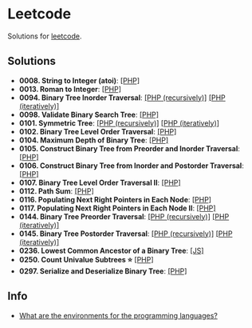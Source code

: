 # Leetcode

Solutions for [leetcode](https://leetcode.com/).

## Solutions

- **0008. String to Integer (atoi)**: [[PHP]](./php/src/0008_string_to_integer_(atoi).php)
- **0013. Roman to Integer**: [[PHP]](./php/src/0013_roman_to_integer.php)
- **0094. Binary Tree Inorder Traversal**: [[PHP (recursively)]](./php/src/0094_binary_tree_inorder_traversal_recursively.php) [[PHP (iteratively)]](./php/src/0094_binary_tree_inorder_traversal_iteratively.php)
- **0098. Validate Binary Search Tree**: [[PHP]](./php/src/0098_validate_binary_search_tree.php)
- **0101. Symmetric Tree**: [[PHP (recursively)]](./php/src/0101_symmetric_tree_recursively.php) [[PHP (iteratively)]](./php/src/0101_symmetric_tree_iteratively.php)
- **0102. Binary Tree Level Order Traversal**: [[PHP]](./php/src/0102_binary_tree_level_order_traversal.php)
- **0104. Maximum Depth of Binary Tree**: [[PHP]](./php/src/0104_maximum_depth_of_binary_tree.php)
- **0105. Construct Binary Tree from Preorder and Inorder Traversal**: [[PHP]](./php/src/0105_construct_binary_tree_from_preorder_and_inorder_traversal.php)
- **0106. Construct Binary Tree from Inorder and Postorder Traversal**: [[PHP]](./php/src/0106_construct_binary_tree_from_inorder_and_postorder_traversal.php)
- **0107. Binary Tree Level Order Traversal II**: [[PHP]](./php/src/0107_binary_tree_level_order_traversal_II.php)
- **0112. Path Sum**: [[PHP]](./php/src/0112_path_sum.php)
- **0116. Populating Next Right Pointers in Each Node**: [[PHP]](./php/src/0116_populating_next_right_pointers_in_each_node_a1.php)
- **0117. Populating Next Right Pointers in Each Node II**: [[PHP]](./php/src/0117_populating_next_right_pointers_in_each_node_ii.php)
- **0144. Binary Tree Preorder Traversal**: [[PHP (recursively)]](./php/src/0144_binary_tree_preorder_traversal_recursively.php) [[PHP (iteratively)]](./php/src/0144_binary_tree_preorder_traversal_iteratively.php)
- **0145. Binary Tree Postorder Traversal**: [[PHP (recursively)]](./php/src/0145_binary_tree_postorder_traversal_recursively.php) [[PHP (iteratively)]](./php/src/0145_binary_tree_postorder_traversal_iteratively.php)
- **0236. Lowest Common Ancestor of a Binary Tree**: [[JS]](./js/src/0236_lowest_common_ancestor_of_a_binary_tree_a1.js)
- **0250. Count Univalue Subtrees :star:** [[PHP]](./php/src/0250_count_univalue_subtrees.php)
- **0297. Serialize and Deserialize Binary Tree**: [[PHP]](./php/src/0297_serialize_and_deserialize_binary_tree.php)

## Info

- [What are the environments for the programming languages?](https://support.leetcode.com/hc/en-us/articles/360011833974-What-are-the-environments-for-the-programming-languages)
